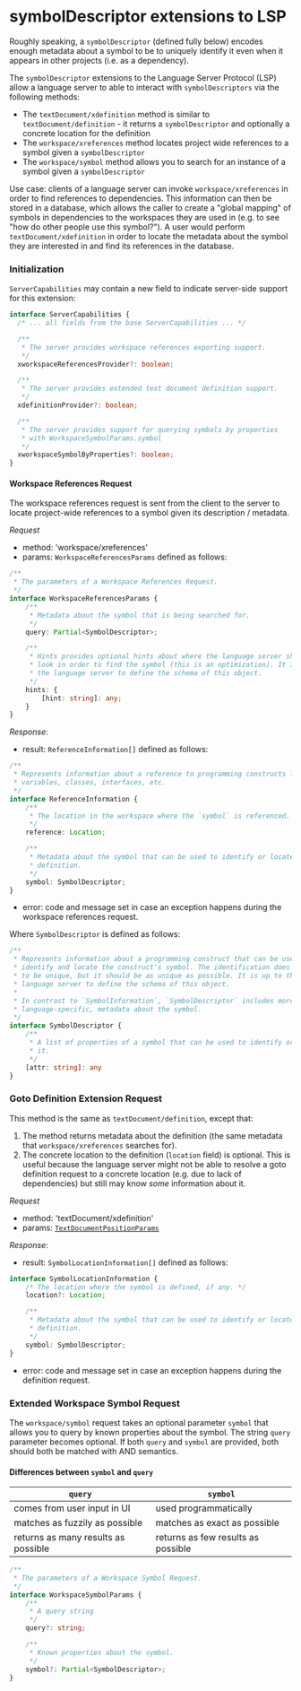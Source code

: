 # symbolDescriptor extensions to LSP

Roughly speaking, a `symbolDescriptor` (defined fully below) encodes enough metadata about a symbol to be to   uniquely identify it even when it appears in other projects (i.e. as a dependency).

The `symbolDescriptor` extensions to the Language Server Protocol (LSP) allow a language server to able to interact with `symbolDescriptors` via the following methods:
- The `textDocument/xdefinition` method is similar to `textDocument/definition` - it returns a `symbolDescriptor` and optionally a concrete location for the definition
- The `workspace/xreferences` method locates project wide references to a symbol given a `symbolDescriptor`
- The `workspace/symbol` method allows you to search for an instance of a symbol given a `symbolDescriptor`

Use case: clients of a language server can invoke `workspace/xreferences` in order to find references to dependencies. This information can then be stored in a database, which allows the caller to create a "global mapping" of symbols in dependencies to the workspaces they are used in (e.g. to see "how do other people use this symbol?"). A user would perform `textDocument/xdefinition` in order to locate the metadata about the symbol they are interested in and find its references in the database.

### Initialization

`ServerCapabilities` may contain a new field to indicate server-side support for this extension:

```typescript
interface ServerCapabilities {
  /* ... all fields from the base ServerCapabilities ... */

  /**
   * The server provides workspace references exporting support.
   */
  xworkspaceReferencesProvider?: boolean;

  /**
   * The server provides extended text document definition support.
   */
  xdefinitionProvider?: boolean;

  /**
   * The server provides support for querying symbols by properties
   * with WorkspaceSymbolParams.symbol
   */
  xworkspaceSymbolByProperties?: boolean;
}
```

#### Workspace References Request

The workspace references request is sent from the client to the server to locate project-wide references to a symbol given its description / metadata.

_Request_
* method: 'workspace/xreferences'
* params: `WorkspaceReferencesParams` defined as follows:
```typescript
/**
 * The parameters of a Workspace References Request.
 */
interface WorkspaceReferencesParams {
    /**
     * Metadata about the symbol that is being searched for.
     */
    query: Partial<SymbolDescriptor>;

    /**
     * Hints provides optional hints about where the language server should
     * look in order to find the symbol (this is an optimization). It is up to
     * the language server to define the schema of this object.
     */
    hints: {
        [hint: string]: any;
    }
}
```

_Response_:
* result: `ReferenceInformation[]` defined as follows:
```typescript
/**
 * Represents information about a reference to programming constructs like
 * variables, classes, interfaces, etc.
 */
interface ReferenceInformation {
    /**
     * The location in the workspace where the `symbol` is referenced.
     */
    reference: Location;

    /**
     * Metadata about the symbol that can be used to identify or locate its
     * definition.
     */
    symbol: SymbolDescriptor;
}
```
* error: code and message set in case an exception happens during the workspace references request.

Where `SymbolDescriptor` is defined as follows:

```typescript
/**
 * Represents information about a programming construct that can be used to
 * identify and locate the construct's symbol. The identification does not have
 * to be unique, but it should be as unique as possible. It is up to the
 * language server to define the schema of this object.
 *
 * In contrast to `SymbolInformation`, `SymbolDescriptor` includes more concrete,
 * language-specific, metadata about the symbol.
 */
interface SymbolDescriptor {
    /**
     * A list of properties of a symbol that can be used to identify or locate
     * it.
     */
    [attr: string]: any
}
```

### Goto Definition Extension Request

This method is the same as `textDocument/definition`, except that:

1. The method returns metadata about the definition (the same metadata that `workspace/xreferences` searches for).
2. The concrete location to the definition (`location` field) is optional. This is useful because the language server might not be able to resolve a goto definition request to a concrete location (e.g. due to lack of dependencies) but still may know _some_ information about it.

_Request_
* method: 'textDocument/xdefinition'
* params: [`TextDocumentPositionParams`](#textdocumentpositionparams)

_Response_:
* result: `SymbolLocationInformation[]` defined as follows:
```typescript
interface SymbolLocationInformation {
    /* The location where the symbol is defined, if any. */
    location?: Location;

    /**
     * Metadata about the symbol that can be used to identify or locate its
     * definition.
     */
    symbol: SymbolDescriptor;
}
```
* error: code and message set in case an exception happens during the definition request.


### Extended Workspace Symbol Request

The `workspace/symbol` request takes an optional parameter `symbol` that allows you to query by known properties about the symbol.
The string `query` parameter becomes optional.
If both `query` and `symbol` are provided, both should both be matched with AND semantics.

#### Differences between `symbol` and `query`

 `query`                             | `symbol`
-------------------------------------|------------------------------------
 comes from user input in UI         | used programmatically
 matches as fuzzily as possible      | matches as exact as possible
 returns as many results as possible | returns as few results as possible


```typescript
/**
 * The parameters of a Workspace Symbol Request.
 */
interface WorkspaceSymbolParams {
    /**
     * A query string
     */
    query?: string;

    /**
     * Known properties about the symbol.
     */
    symbol?: Partial<SymbolDescriptor>;
}
```
